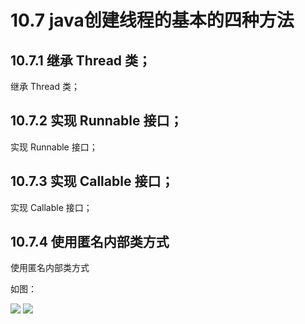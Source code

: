 # 10.7 java创建线程的基本的四种方法

## 10.7.1  继承 Thread 类；

继承 Thread 类；



## 10.7.2 实现 Runnable 接口；

实现 Runnable 接口；

## 10.7.3 实现 Callable 接口；

实现 Callable 接口；

## 10.7.4 使用匿名内部类方式

使用匿名内部类方式

如图：

![](assets/001/11/01/01-1673236199046.png)
![](assets/001/11/01/01-1673236223514.png)